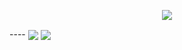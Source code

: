
<p align="center">
  <img src="https://spotify-github-profile.vercel.app/api/view?uid=byli6u2vzhrtqt8tshvc1tqv7&cover_image=true&theme=novatorem">
</p>
  ----
<a>
  <img align="center" src="https://github-readme-stats.vercel.app/api?username=merlepx&count_private=true&show_icons=true&theme=tokyonight"/>
</a>
<a>
  <img align="center" src="https://github-readme-stats.vercel.app/api/top-langs/?username=merlepx&exclude_repo=Pixel-Tamers-RE&theme=tokyonight&layout=compact"/>
</a>
